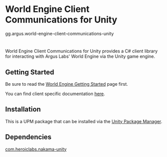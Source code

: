 # World Engine Client Communications for Unity
gg.argus.world-engine-client-communications-unity
#
World Engine Client Communications for Unity provides a C# client library for interacting with Argus Labs' World Engine
via the Unity game engine.

## Getting Started
Be sure to read the [World Engine Getting Started](https://world.dev/introduction) page first.

You can find client specific documentation [here](https://world.dev/client/introduction).

## Installation
This is a UPM package that can be installed via the [Unity Package Manager](https://docs.unity3d.com/2022.3/Documentation/Manual/upm-ui.html).

## Dependencies
[com.heroiclabs.nakama-unity](https://github.com/heroiclabs/nakama-unity.git?path=/Packages/Nakama#v3.6.0)

